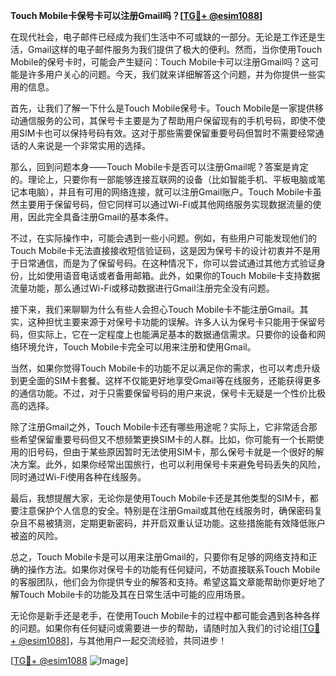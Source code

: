 **Touch Mobile卡保号卡可以注册Gmail吗？[[TG💪+ @esim1088](https://t.me/s/esim1088)]**

在现代社会，电子邮件已经成为我们生活中不可或缺的一部分。无论是工作还是生活，Gmail这样的电子邮件服务为我们提供了极大的便利。然而，当你使用Touch Mobile的保号卡时，可能会产生疑问：Touch Mobile卡可以注册Gmail吗？这可能是许多用户关心的问题。今天，我们就来详细解答这个问题，并为你提供一些实用的信息。

首先，让我们了解一下什么是Touch Mobile保号卡。Touch Mobile是一家提供移动通信服务的公司，其保号卡主要是为了帮助用户保留现有的手机号码，即使不使用SIM卡也可以保持号码有效。这对于那些需要保留重要号码但暂时不需要经常通话的人来说是一个非常实用的选择。

那么，回到问题本身——Touch Mobile卡是否可以注册Gmail呢？答案是肯定的。理论上，只要你有一部能够连接互联网的设备（比如智能手机、平板电脑或笔记本电脑），并且有可用的网络连接，就可以注册Gmail账户。Touch Mobile卡虽然主要用于保留号码，但它同样可以通过Wi-Fi或其他网络服务实现数据流量的使用，因此完全具备注册Gmail的基本条件。

不过，在实际操作中，可能会遇到一些小问题。例如，有些用户可能发现他们的Touch Mobile卡无法直接接收短信验证码，这是因为保号卡的设计初衷并不是用于日常通信，而是为了保留号码。在这种情况下，你可以尝试通过其他方式验证身份，比如使用语音电话或者备用邮箱。此外，如果你的Touch Mobile卡支持数据流量功能，那么通过Wi-Fi或移动数据进行Gmail注册完全没有问题。

接下来，我们来聊聊为什么有些人会担心Touch Mobile卡不能注册Gmail。其实，这种担忧主要来源于对保号卡功能的误解。许多人认为保号卡只能用于保留号码，但实际上，它在一定程度上也能满足基本的数据通信需求。只要你的设备和网络环境允许，Touch Mobile卡完全可以用来注册和使用Gmail。

当然，如果你觉得Touch Mobile卡的功能不足以满足你的需求，也可以考虑升级到更全面的SIM卡套餐。这样不仅能更好地享受Gmail等在线服务，还能获得更多的通信功能。不过，对于只需要保留号码的用户来说，保号卡无疑是一个性价比极高的选择。

除了注册Gmail之外，Touch Mobile卡还有哪些用途呢？实际上，它非常适合那些希望保留重要号码但又不想频繁更换SIM卡的人群。比如，你可能有一个长期使用的旧号码，但由于某些原因暂时无法使用SIM卡，那么保号卡就是一个很好的解决方案。此外，如果你经常出国旅行，也可以利用保号卡来避免号码丢失的风险，同时通过Wi-Fi使用各种在线服务。

最后，我想提醒大家，无论你是使用Touch Mobile卡还是其他类型的SIM卡，都要注意保护个人信息的安全。特别是在注册Gmail或其他在线服务时，确保密码复杂且不易被猜测，定期更新密码，并开启双重认证功能。这些措施能有效降低账户被盗的风险。

总之，Touch Mobile卡是可以用来注册Gmail的，只要你有足够的网络支持和正确的操作方法。如果你对保号卡的功能有任何疑问，不妨直接联系Touch Mobile的客服团队，他们会为你提供专业的解答和支持。希望这篇文章能帮助你更好地了解Touch Mobile卡的功能及其在日常生活中可能的应用场景。

无论你是新手还是老手，在使用Touch Mobile卡的过程中都可能会遇到各种各样的问题。如果你有任何疑问或需要进一步的帮助，请随时加入我们的讨论组[[TG💪+ @esim1088](https://t.me/s/esim1088)]，与其他用户一起交流经验，共同进步！

[[TG💪+ @esim1088](https://t.me/s/esim1088) ![Image](https://i.postimg.cc/4NQfJmqS/Snipaste-2025-05-13-00-14-12.png)]